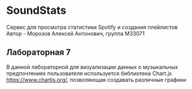 # SoundStats
Сервис для просмотра статистики Spotify и создания плейлистов  
Автор - Морозов Алексей Антонович, группа M33071

## Лабораторная 7

В данной лабораторной для визуализации данных о музыкальных предпочтениях пользователя
используется библиотека Chart.js https://www.chartjs.org/, позволяющая 
создавать различные графики
